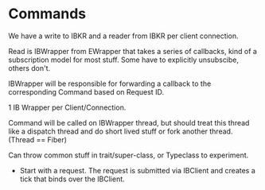 # Commands

We have a write to IBKR and a reader from IBKR per client connection.

Read is IBWrapper from EWrapper that takes a series of callbacks, kind of a subscription
model for most stuff. Some have to explicitly unsubscibe, others don't.

IBWrapper will be responsible for forwarding a callback to the corresponding
Command based on Request ID.

1 IB Wrapper per Client/Connection.

Command will be called on IBWrapper thread, but should treat this thread like a 
dispatch thread and do short lived stuff or fork another thread.
(Thread == Fiber)

Can throw common stuff in trait/super-class, or Typeclass to experiment.


+ Start with a request. The request is submitted via IBClient and creates a 
tick that binds over the IBClient. 